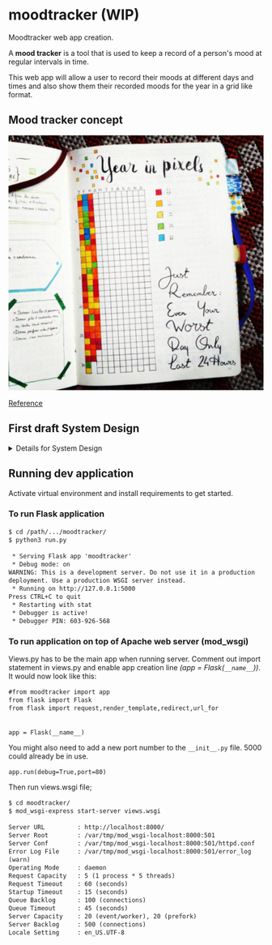 # moodtracker (WIP)
Moodtracker web app creation. 

A **mood tracker** is a tool that is used to keep a record of a person's mood at regular intervals in time.

This web app will allow a user to record their moods at different days and times and also show them their recorded moods for the year in a grid like format.

## Mood tracker concept
![Mood tracker concept](bulletjournal.png "Mood tracker concept")

[Reference](https://craftsonfire.com/2018/02/best-bullet-journal-mood-trackers.html)

## First draft System Design

<details>
  <summary>Details for System Design</summary>

### Functional Requirements
- Users can log in to the web app
- Users can log out
- Users can view their mood board
- Users can add their mood for the day 
- Users can add at most two mood for each day
- Users cannot modify moods for previous days
- Mood will have 5 options
- Mood tracker will keep up to 1 year of data only (refreshes every year)
- Users will be emailed their final Mood board at the end of year

### Non-functional requirements
- System should be reliable
- System should be efficient (low latency)

### Capacity estimates *(I don't plan for that many users)*
#### Traffic estimates:
> 5 DAU * 1 mood board view ( fetching at most 12 months of mood data)= 5 requests per day
> 
> 5 DAU * 2 mood entries per day = 10 writes per day
> 
> 86400 seconds in a day
> 
> 5/86400 = 0.0001 requests per second
> 
> 10/86400=0.0001 writes per second
	
#### Bandwidth:
> 5  request per day * 1.5MB = 7.5 MB
>
> 86400 seconds in a day
> 
> 7.5 MB /86400 seconds=0.0001  MB per second
	
#### Storage:
> 10 writes per day * 1.5MB = 15 MB per day
> 
> 365 days in a year
> 
> 15 MB * 365 * 1 year = 5475 MB
	

### High level design

![1st sys design](SD.png "Sys Design")

Web application will be deployed with Elastic Beanstalk service on AWS.

### Detailed design
#### Web server 
- Apache 
- Serves webpages to client
- Currently deploying mod_wsgi on my macOS which is an apache module (mod_wsgi is an Apache module which can host any Python WSGI application, including Flask.)
		
#### Application server
- Flask framework
- App server will handle read requests (mood board view) and write requests(entering mood for day) and interact with the DB
- App server will handle parsing and calculation of data to be shown or entered
		
		
### Database Model

	User table
		Id
		Username
		Email Address
		Names
		Password 
		
	Mood table
		UserId
		Mood for today
		
	CollectiveMood table (info that will be loaded up on mood board)
		UserId
		Mood for all past days in year



### Identifying and resolving bottlenecks and fault tolerance

- Sharding (horizontal partitioning) can be implemented for scalability
    - Multiple databases or tables for mood and users grouped by their last name value. 
    - e.g. User table 1 (A - M last names info), User table 2 (N - Z) last names info
			
- Multiple web servers and application servers with load balancing implemented
    - Some web servers have load balancers implemented, so load can be balanced by the web servers or by separte load balancers
	- Multiple web servers will be implemented to remove single point of failure
	- Different app servers can do different jobs instead of high latency being experienced when multiple users are using the app
	- The LB can balance the load based on Least connection or even Round robin since all the request should take the same amount of time
		
- Multiple Load balancers
	- There can be an active and passive LB and the passive can take over if the active is down
	- The load balancers would be in constant communication

</details>

## Running dev application

Activate virtual environment and install requirements to get started.

### To run Flask application 


```
$ cd /path/.../moodtracker/
$ python3 run.py

 * Serving Flask app 'moodtracker'
 * Debug mode: on
WARNING: This is a development server. Do not use it in a production deployment. Use a production WSGI server instead.
 * Running on http://127.0.0.1:5000
Press CTRL+C to quit
 * Restarting with stat
 * Debugger is active!
 * Debugger PIN: 603-926-568
```

### To run application on top of Apache web server (mod_wsgi)

Views.py has to be the main app when running server. Comment out import statement in views.py and enable app creation line _(app = Flask(```__name__```))_.
It would now look like this:
```
#from moodtracker import app
from flask import Flask
from flask import request,render_template,redirect,url_for
 

app = Flask(__name__)
```

You might also need to add a new port number to the ```__init__.py``` file. 5000 could already be in use.

```
app.run(debug=True,port=80)
```

Then run views.wsgi file;
```
$ cd moodtracker/
$ mod_wsgi-express start-server views.wsgi

Server URL         : http://localhost:8000/
Server Root        : /var/tmp/mod_wsgi-localhost:8000:501
Server Conf        : /var/tmp/mod_wsgi-localhost:8000:501/httpd.conf
Error Log File     : /var/tmp/mod_wsgi-localhost:8000:501/error_log (warn)
Operating Mode     : daemon
Request Capacity   : 5 (1 process * 5 threads)
Request Timeout    : 60 (seconds)
Startup Timeout    : 15 (seconds)
Queue Backlog      : 100 (connections)
Queue Timeout      : 45 (seconds)
Server Capacity    : 20 (event/worker), 20 (prefork)
Server Backlog     : 500 (connections)
Locale Setting     : en_US.UTF-8

```



